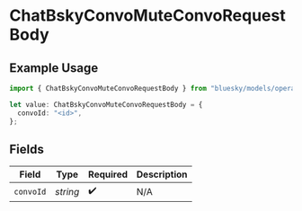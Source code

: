 # ChatBskyConvoMuteConvoRequestBody

## Example Usage

```typescript
import { ChatBskyConvoMuteConvoRequestBody } from "bluesky/models/operations";

let value: ChatBskyConvoMuteConvoRequestBody = {
  convoId: "<id>",
};
```

## Fields

| Field              | Type               | Required           | Description        |
| ------------------ | ------------------ | ------------------ | ------------------ |
| `convoId`          | *string*           | :heavy_check_mark: | N/A                |